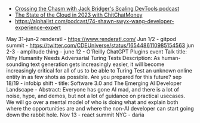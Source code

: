 - [Crossing the Chasm with Jack Bridger's Scaling DevTools podcast](https://podcast.bitreach.io/episodes/swyx)
- [The State of the Cloud in 2023 with ChitChatMoney](https://www.listennotes.com/podcasts/chit-chat-money/the-state-of-the-cloud-in-8r7cCw5kEeL/)
- https://alphalist.com/podcast/74-shawn-swyx-wang-developer-experience-expert

May 31-jun-2 renderatl
	- https://www.renderatl.com/
Jun 1/2 - gitpod summit
	- https://twitter.com/CDEUniverse/status/1654486110985154563
jun 2-3 - amplitude thing
	- 
june 12 - O'Reilly ChatGPT Plugins event
	Talk title: Why Humanity Needs Adversarial Turing Tests
	Description: As human-sounding text generation gets increasingly easier, it will become increasingly critical for all of us to be able to Turing Test an unknown online entity in as few shots as possible. Are you prepared for this future?
sep 18/19 - infobip shift
	-   title: Software 3.0 and The Emerging AI Developer Landscape
	- Abstract: Everyone has gone AI mad, and there is a lot of noise, hype, and demos, but not a lot of guidance on practical usecases. We will go over a mental model of who is doing what and explain both where the opportunities are and where the non-AI developer can start going down the rabbit hole.
Nov 13 - react summit NYC - daria 